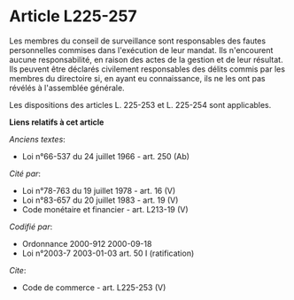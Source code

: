 # Article L225-257

Les membres du conseil de surveillance sont responsables des fautes personnelles commises dans l'exécution de leur mandat.
Ils n'encourent aucune responsabilité, en raison des actes de la gestion et de leur résultat. Ils peuvent être déclarés
civilement responsables des délits commis par les membres du directoire si, en ayant eu connaissance, ils ne les ont pas
révélés à l'assemblée générale. 

Les dispositions des articles L. 225-253 et L. 225-254 sont applicables.

**Liens relatifs à cet article**

_Anciens textes_:

  - Loi n°66-537 du 24 juillet 1966 - art. 250 (Ab)

_Cité par_:

  - Loi n°78-763 du 19 juillet 1978 - art. 16 (V)
  - Loi n°83-657 du 20 juillet 1983 - art. 19 (V)
  - Code monétaire et financier - art. L213-19 (V)

_Codifié par_:

  - Ordonnance 2000-912 2000-09-18
  - Loi n°2003-7 2003-01-03 art. 50 I (ratification)

_Cite_:

  - Code de commerce - art. L225-253 (V)
